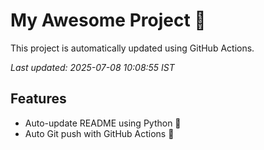 # My Awesome Project 🚀

This project is automatically updated using GitHub Actions.

_Last updated: 2025-07-08 10:08:55 IST_

## Features
- Auto-update README using Python 🐍
- Auto Git push with GitHub Actions 🤖
